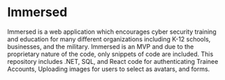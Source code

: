 # Immersed
Immersed is a web application which encourages cyber security training and education for many different organizations including K-12 schools, businesses, and the military. 
Immersed is an MVP and due to the proprietary nature of the code, only snippets of code are included. 
This repository includes .NET, SQL, and React code for authenticating Trainee Accounts, Uploading images for users to select as avatars, and forms.
